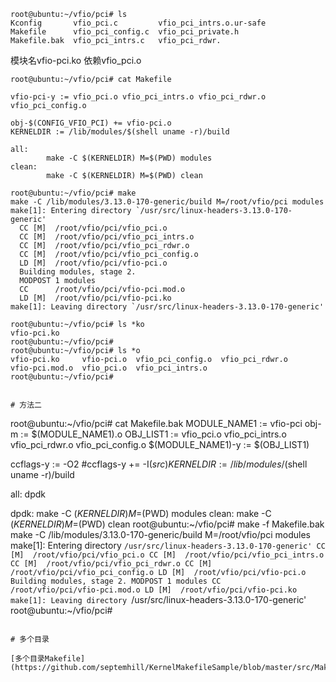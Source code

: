 


```Shell
root@ubuntu:~/vfio/pci# ls
Kconfig       vfio_pci.c         vfio_pci_intrs.o.ur-safe
Makefile      vfio_pci_config.c  vfio_pci_private.h
Makefile.bak  vfio_pci_intrs.c   vfio_pci_rdwr.
```
模块名vfio-pci.ko 依赖vfio_pci.o    
```
root@ubuntu:~/vfio/pci# cat Makefile

vfio-pci-y := vfio_pci.o vfio_pci_intrs.o vfio_pci_rdwr.o vfio_pci_config.o

obj-$(CONFIG_VFIO_PCI) += vfio-pci.o
KERNELDIR := /lib/modules/$(shell uname -r)/build

all:
        make -C $(KERNELDIR) M=$(PWD) modules
clean:
        make -C $(KERNELDIR) M=$(PWD) clean
```

```Shell
root@ubuntu:~/vfio/pci# make
make -C /lib/modules/3.13.0-170-generic/build M=/root/vfio/pci modules
make[1]: Entering directory `/usr/src/linux-headers-3.13.0-170-generic'
  CC [M]  /root/vfio/pci/vfio_pci.o
  CC [M]  /root/vfio/pci/vfio_pci_intrs.o
  CC [M]  /root/vfio/pci/vfio_pci_rdwr.o
  CC [M]  /root/vfio/pci/vfio_pci_config.o
  LD [M]  /root/vfio/pci/vfio-pci.o
  Building modules, stage 2.
  MODPOST 1 modules
  CC      /root/vfio/pci/vfio-pci.mod.o
  LD [M]  /root/vfio/pci/vfio-pci.ko
make[1]: Leaving directory `/usr/src/linux-headers-3.13.0-170-generic'
```

```Shell
root@ubuntu:~/vfio/pci# ls *ko
vfio-pci.ko
root@ubuntu:~/vfio/pci# 
root@ubuntu:~/vfio/pci# ls *o
vfio-pci.ko     vfio-pci.o  vfio_pci_config.o  vfio_pci_rdwr.o
vfio-pci.mod.o  vfio_pci.o  vfio_pci_intrs.o
root@ubuntu:~/vfio/pci# 


# 方法二

```
root@ubuntu:~/vfio/pci# cat Makefile.bak 
MODULE_NAME1 :=  vfio-pci
obj-m := $(MODULE_NAME1).o
OBJ_LIST1 :=  vfio_pci.o vfio_pci_intrs.o vfio_pci_rdwr.o vfio_pci_config.o
$(MODULE_NAME1)-y := $(OBJ_LIST1)

ccflags-y := -O2
#ccflags-y  += -I$(src)
KERNELDIR := /lib/modules/$(shell uname -r)/build

all: dpdk 

dpdk:
        make -C $(KERNELDIR) M=$(PWD) modules
clean:
        make -C $(KERNELDIR) M=$(PWD) clean
root@ubuntu:~/vfio/pci# make -f Makefile.bak 
make -C /lib/modules/3.13.0-170-generic/build M=/root/vfio/pci modules
make[1]: Entering directory `/usr/src/linux-headers-3.13.0-170-generic'
  CC [M]  /root/vfio/pci/vfio_pci.o
  CC [M]  /root/vfio/pci/vfio_pci_intrs.o
  CC [M]  /root/vfio/pci/vfio_pci_rdwr.o
  CC [M]  /root/vfio/pci/vfio_pci_config.o
  LD [M]  /root/vfio/pci/vfio-pci.o
  Building modules, stage 2.
  MODPOST 1 modules
  CC      /root/vfio/pci/vfio-pci.mod.o
  LD [M]  /root/vfio/pci/vfio-pci.ko
make[1]: Leaving directory `/usr/src/linux-headers-3.13.0-170-generic'
root@ubuntu:~/vfio/pci# 
```

# 多个目录

[多个目录Makefile](https://github.com/septemhill/KernelMakefileSample/blob/master/src/Makefile)